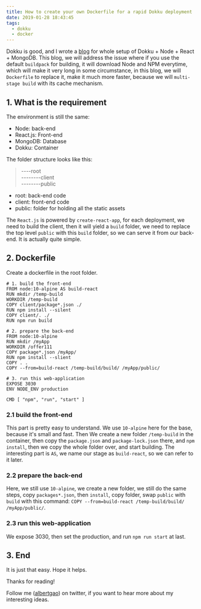 ```yaml
---
title: How to create your own Dockerfile for a rapid Dokku deployment
date: 2019-01-28 18:43:45
tags:
  - dokku
  - docker
---
```


Dokku is good, and I wrote a [blog](/2019/01/28/how-to-setup-your-own-paas-with-dokku-node-react-mongodb-nginx/) for whole setup of Dokku + Node + React + MongoDB. This blog, we will address the issue where if you use the default `buildpack` for building, it will download Node and NPM everytime, which will make it very long in some circumstance, in this blog, we will `Dockerfile` to replace it, make it much more faster, because we will `multi-stage build` with its cache mechanism.

<!--more-->

## 1. What is the requirement

The environment is still the same:

- Node: back-end
- React.js: Front-end
- MongoDB: Database
- Dokku: Container

The folder structure looks like this:

> ----root<br>
> --------client<br>
> --------public

- root: back-end code
- client: front-end code
- public: folder for holding all the static assets

The `React.js` is powered by `create-react-app`, for each deployment, we need to build the client, then it will yield a `build` folder, we need to replace the top level `public` with this `build` folder, so we can serve it from our back-end. It is actually quite simple.

## 2. Dockerfile

Create a dockerfile in the root folder.

```docker
# 1. build the front-end
FROM node:10-alpine AS build-react
RUN mkdir /temp-build
WORKDIR /temp-build
COPY client/package*.json ./
RUN npm install --silent
COPY client/. ./
RUN npm run build

# 2. prepare the back-end
FROM node:10-alpine
RUN mkdir /myApp
WORKDIR /offer111
COPY package*.json /myApp/
RUN npm install --slient
COPY . .
COPY --from=build-react /temp-build/build/ /myApp/public/

# 3. run this web-application
EXPOSE 3030
ENV NODE_ENV production

CMD [ "npm", "run", "start" ]
```

### 2.1 build the front-end

This part is pretty easy to understand. We use `10-alpine` here for the base, because it's small and fast. Then We create a new folder `/temp-build` in the container, then copy the `package.json` and `package-lock.json` there, and `npm install`, then we copy the whole folder over, and start building. The interesting part is `AS`, we name our stage as `build-react`, so we can refer to it later.

### 2.2 prepare the back-end

Here, we still use `10-alpine`, we create a new folder, we still do the same steps, copy `packages*.json`, then `install`, copy folder, swap `public` with `build` with this command: `COPY --from=build-react /temp-build/build/ /myApp/public/`.

### 2.3 run this web-application

We expose 3030, then set the production, and run `npm run start` at last.

## 3. End

It is just that easy. Hope it helps.

Thanks for reading!

Follow me (<a href='https://twitter.com/albertgao' target="_blank" rel="noopener noreferrer">albertgao</a>) on twitter, if you want to hear more about my interesting ideas.
